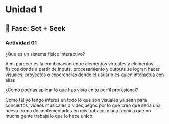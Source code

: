 # Unidad 1

## 🔎 Fase: Set + Seek

### Actividad 01

¿Que es un sistema fisico interactivo?  

A mi parecer es la combinacion entre elementos virtuales y elementos fisicos donde a partir de inputs, procesamiento y outputs se logran hacer visuales, proyectos o experencias donde el usuario es quien interactua con ellas 

¿Como podrias aplicar lo que has visto en tu perfil profesional?  

Como tal yo tengo interes en todo lo que son visuales ya sean para conciertos, videos musicales o videojuegos por lo que creo que seria una nueva forma de implementarlos en mis trabajos y una tecnica que no mucha gente trabaja lo que lo hace unico  
